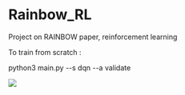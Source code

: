 # Rainbow_RL
Project on RAINBOW paper, reinforcement learning

To train from scratch : 

python3 main.py --s dqn --a validate


![](gif/distributional_dqn0.gif)